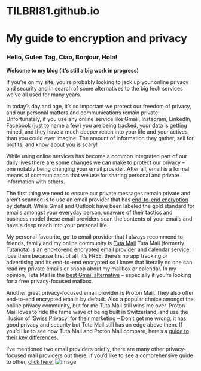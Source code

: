 # TILBRI81.github.io

# My guide to encryption and privacy 


### Hello, Guten Tag, Ciao, Bonjour, Hola!

**Welcome to my blog (it’s still a big work in progress)**

If you’re on my site, you’re probably looking to jack up your online privacy and security and in search of some alternatives to the big tech services we’ve all used for many years.

In today’s day and age, it’s so important we protect our freedom of privacy, and our personal matters and communications remain private! Unfortunately, if you use any online service like Gmail, Instagram, LinkedIn, Facebook (just to name a few) you are being tracked, your data is getting mined, and they have a much deeper reach into your life and your actives than you could ever imagine. The amount of information they gather, sell for profits, and know about you is scary!

While using online services has become a common integrated part of our daily lives there are some changes we can make to protect our privacy – one notably being changing your email provider. After all, email is a formal means of communication that we use for sharing personal and private information with others. 

The first thing we need to ensure our private messages remain private and aren’t scanned is to use an email provider that has [end-to-end encryption](https://tuta.com/encryption) by default. While Gmail and Outlook have been labeled the gold standard for emails amongst your everyday person, unaware of their tactics and business model these email providers scan the contents of your emails and have a deep reach into your personal life.  

My personal favourite, go-to email provider that I always recommend to friends, family and my online community is [Tuta Mail](https://tuta.com/) Tuta Mail (formerly Tutanota) is an end-to-end encrypted email provider and calendar service. I love them because first of all, it’s FREE, there’s no app tracking or advertising and its end-to-end encrypted so I know that literally no one can read my private emails or snoop about my mailbox or calendar. In my opinion, Tuta Mail is the [best Gmail alternative](https://tuta.com/gmail-alternative) – especially if you’re looking for a free privacy-focused mailbox. 

Another great privacy-focused email provider is Proton Mail. They also offer end-to-end encrypted emails by default. Also a popular choice amongst the online privacy community, but for me Tuta Mail still wins me over. Proton Mail loves to ride the fame wave of being built in Switzerland, and use the illusion of ['Swiss Privacy’](https://tuta.com/blog/swiss-privacy-is-an-illusion) for their marketing – Don’t get me wrong, it has good privacy and security but Tuta Mail still has an edge above them. If you’d like to see how Tuta Mail and Proton Mail compare, here’s a [guide to their key differences.](https://tuta.com/best-protonmail-alternative/) 

I’ve mentioned two email providers briefly, there are many other privacy-focused mail providers out there, if you’d like to see a comprehensive guide to other, [click here!]( https://tuta.com/blog/best-private-email-service)
![image](https://github.com/TILBRI81/TILBRI81.github.io/assets/161705653/1a602c8a-b880-485f-a840-b21271e7f339)
